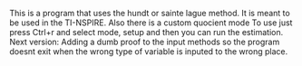 This is a program that uses the hundt or sainte lague method.
It is meant to be used in the TI-NSPIRE.
Also there is a custom quocient mode
To use just press Ctrl+r and select mode, setup and then you can run the estimation.
Next version:
Adding a dumb proof to the input methods so the program doesnt exit when the wrong type of variable is inputed to the wrong place.
